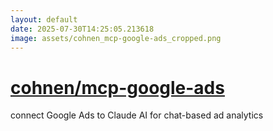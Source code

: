 ```yaml
---
layout: default
date: 2025-07-30T14:25:05.213618
image: assets/cohnen_mcp-google-ads_cropped.png
---
```


# [cohnen/mcp-google-ads](https://github.com/cohnen/mcp-google-ads)

connect Google Ads to Claude AI for chat-based ad analytics
